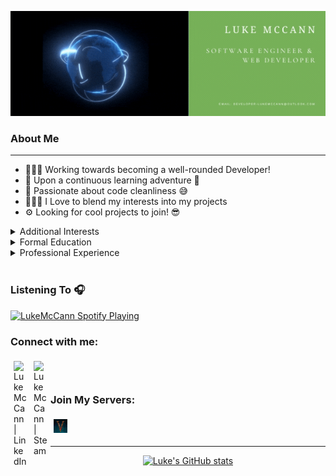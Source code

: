
<div style="text-align:center">

![lukemccann](./assets/images/LukeMcCann.gif)
</div>

### About Me
<hr>

- 👨🏻‍💻 Working towards becoming a well-rounded Developer!
- 🌱 Upon a continuous learning adventure 🛫
- 🧼 Passionate about code cleanliness 😅
- 👨🏻‍🔬 I Love to blend my interests into my projects
- ⚙ Looking for cool projects to join! 😎

<details>
    <summary>Additional Interests</summary>

- 🎸 I love playing my guitars (6, 7, & 8 Strings)
- 🌑 I have a keen interest in Physics & Quantum Mechanics
- 🏋🏻‍♂️ I enjoy Weight Lifting & Running, among other activities 💪🏻
- 📚 I am an avid reader, mostly Non-Fiction & Fantasy Novels
- 🎮 I am both a PC & Console Gamer
- 🎲 I also enjoy card and board games
- 📺 I occassionally watch anime to relax

</details>

<details>
    <summary>Formal Education</summary>

- <details>
    <summary>2015 - 2020 | The University of Huddersfield 🎓</summary>

    - MEng Software Engineering | 1st
    - BEng Software Engineering | 1st (Hons)

</details>

<details>
    <summary>Professional Experience</summary>

- <details>
    <summary>2021 - Present | DDR-Digital 👨🏻‍💻</summary>

    - Fullstack Developer 📚

- <details>
    <summary>2020 - Present | Connex One 👨🏻‍💻</summary>

    - Backend Developer 🐘

- <details>
    <summary>2017 - 2017 | European University Institute 🌎</summary>

    - Technical Support Officer ⚙

- <details>
    <summary>2014 - 2015 | Citizens Advice Bureau 🌎</summary>

    - Technical Support Engineer ⚙
    - MINTED Frontend Developer ♨

</details>

</details>


<br />

### Listening To 🎧

[<img src="https://now-playing-codestackr.vercel.app/api/spotify-playing" alt="LukeMcCann Spotify Playing" width="350" />](https://open.spotify.com/user/newtonmccann)

### Connect with me:

<!-- [<img align="left" alt="planetdebug.tech" style="padding: 5px;" width="22px" src="https://raw.githubusercontent.com/iconic/open-iconic/master/svg/globe.svg" />][website] -->
[<img align="left" alt="Luke McCann | LinkedIn" style="padding: 5px;" width="22px" src="https://cdn.jsdelivr.net/npm/simple-icons@v3/icons/linkedin.svg" />][linkedin]
[<img align="left" alt="Luke McCann | Steam" style="padding: 5px;" width="22px" src="https://cdn.jsdelivr.net/npm/simple-icons@v3/icons/steam.svg" />][steam]
<!-- [<img align="left" alt="Luke McCann | Discord" style="padding: 5px;" width="22px" src="https://cdn.jsdelivr.net/npm/simple-icons@v3/icons/discord.svg" />][discord] -->

<br />
</div>

<br />

### Join My Servers:
[<img align="left" alt="Luke McCann | LinkedIn" style="padding: 5px;" width="22px" src="./assets/images/valheim.jpg" />][valheim]

<br />
<br />

<hr>
<div style="text-align:center">

[![Luke's GitHub stats](https://github-readme-stats.vercel.app/api?username=LukeMcCann&show_icons=true&theme=blue-green)](https://github.com/anuraghazra/github-readme-stats)

</div>

[website]: https://planetdebug.tech
[linkedin]: https://www.linkedin.com/in/lukemccann-engineering/
[steam]: https://steamcommunity.com/id/Developer-LukeMcCann/

[valheim]: https://server.nitrado.net/eng/toplist/view/8020761